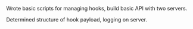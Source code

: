 Wrote basic scripts for managing hooks, build basic API with two servers.

Determined structure of hook payload, logging on server.